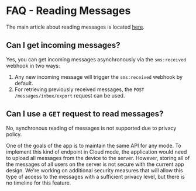 # FAQ - Reading Messages

The main article about reading messages is located [here](../features/reading-messages.md).

## Can I get incoming messages?

Yes, you can get incoming messages asynchronously via the `sms:received` webhook in two ways:

1. Any new incoming message will trigger the `sms:received` webhook by default.
2. For retrieving previously received messages, the `POST /messages/inbox/export` request can be used.

## Can I use a `GET` request to read messages?

No, synchronous reading of messages is not supported due to privacy policy. 

One of the goals of the app is to maintain the same API for any mode. To implement this kind of endpoint in Cloud mode, the application would need to upload all messages from the device to the server. However, storing all of the messages of all users on the server is not secure with the current app design. We're working on additional security measures that will allow this type of access to the messages with a sufficient privacy level, but there is no timeline for this feature.
